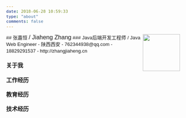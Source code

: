 ```yaml
---
date: 2018-06-28 10:59:33
type: "about"
comments: false
---
```

<link rel="stylesheet" href="https://use.fontawesome.com/releases/v5.0.13/css/all.css">
<style>
body {
    font-family: "微软雅黑", Helvetica, "微软雅黑", Arial, sans-serif;
    font-size: 13px;
    line-height: 18px;
    margin: 10px 13px 10px 13px;
}
</style>
<div style="float:right">
    <a href="https://github.com/Fatezhang"><img src="https://avatars0.githubusercontent.com/u/12826096?s=400&u=39fd86d33e63e90f030cdc157712c0e19bfa53bb&v=4" width="100"></a>
</div>
## <i class="fa fa-address-book"></i> 张嘉恒 <font size="3">/ <i class="fa fa-mars"></i> Jiaheng Zhang</font>
### <i class="fa fa-star"></i> Java后端开发工程师 <font size="2">/ Java Web Engineer</font>
  - <i class="fa fa-home"></i>  陕西西安
  - <i class="fa fa-envelope-o fa-fw"></i> 762344938@qq.com
  - <i class="fa fa-mobile-phone"></i>  18829291537
  - <i class="fa fa-file-text"></i>  http://zhangjiaheng.cn

### <i class="fa fa-user-circle-o"></i>  关于我


### <i class="fa fa-id-badge"></i>  工作经历



### <i class="fa fa-university"></i>  教育经历


### <i class="fa fa-code"></i> 技术经历
